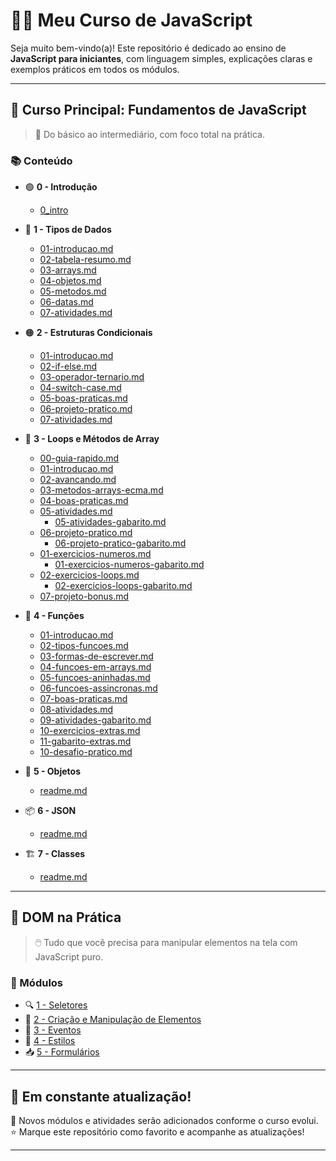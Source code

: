 # 👨‍🏫 Meu Curso de JavaScript

Seja muito bem-vindo(a)! Este repositório é dedicado ao ensino de **JavaScript para iniciantes**, com linguagem simples, explicações claras e exemplos práticos em todos os módulos.

---

## 📘 Curso Principal: Fundamentos de JavaScript

> 🧠 Do básico ao intermediário, com foco total na prática.

### 📚 Conteúdo

- 🟢 **0 - Introdução**
  - [0_intro](conteudo-js/conteudos/0_intro/)

- 🔢 **1 - Tipos de Dados**
  - [01-introducao.md](conteudo-js/conteudos/01-dados/01-introducao.md)
  - [02-tabela-resumo.md](conteudo-js/conteudos/01-dados/02-tabela-resumo.md)
  - [03-arrays.md](conteudo-js/conteudos/01-dados/03-arrays.md)
  - [04-objetos.md](conteudo-js/conteudos/01-dados/04-objetos.md)
  - [05-metodos.md](conteudo-js/conteudos/01-dados/05-metodos.md)
  - [06-datas.md](conteudo-js/conteudos/01-dados/06-datas.md)
  - [07-atividades.md](conteudo-js/conteudos/01-dados/07-atividades.md)

- 🟠 **2 - Estruturas Condicionais**
  - [01-introducao.md](conteudo-js/conteudos/02-condicoes/01-introducao.md)
  - [02-if-else.md](conteudo-js/conteudos/02-condicoes/02-if-else.md)
  - [03-operador-ternario.md](conteudo-js/conteudos/02-condicoes/03-operador-ternario.md)
  - [04-switch-case.md](conteudo-js/conteudos/02-condicoes/04-switch-case.md)
  - [05-boas-praticas.md](conteudo-js/conteudos/02-condicoes/05-boas-praticas.md)
  - [06-projeto-pratico.md](conteudo-js/conteudos/02-condicoes/06-projeto-pratico.md)
  - [07-atividades.md](conteudo-js/conteudos/02-condicoes/07-atividades.md)

- 🔁 **3 - Loops e Métodos de Array**
  - [00-guia-rapido.md](conteudo-js/conteudos/03-arrays-loops/00-guia-rapido.md)
  - [01-introducao.md](conteudo-js/conteudos/03-arrays-loops/01-introducao.md)
  - [02-avancando.md](conteudo-js/conteudos/03-arrays-loops/02-avancando.md)
  - [03-metodos-arrays-ecma.md](conteudo-js/conteudos/03-arrays-loops/03-metodos-arrays-ecma.md)
  - [04-boas-praticas.md](conteudo-js/conteudos/03-arrays-loops/04-boas-praticas.md)
  - [05-atividades.md](conteudo-js/conteudos/03-arrays-loops/05-atividades.md)
    - [05-atividades-gabarito.md](conteudo-js/conteudos/03-arrays-loops/05-atividades-gabarito.md)
  - [06-projeto-pratico.md](conteudo-js/conteudos/03-arrays-loops/06-projeto-pratico.md)
    - [06-projeto-pratico-gabarito.md](conteudo-js/conteudos/03-arrays-loops/06-projeto-pratico-gabarito.md)
  - [01-exercicios-numeros.md](conteudo-js/conteudos/03-arrays-loops/01-exercicios-numeros.md)
    - [01-exercicios-numeros-gabarito.md](conteudo-js/conteudos/03-arrays-loops/01-exercicios-numeros-gabarito.md)
  - [02-exercicios-loops.md](conteudo-js/conteudos/03-arrays-loops/02-exercicios-loops.md)
    - [02-exercicios-loops-gabarito.md](conteudo-js/conteudos/03-arrays-loops/02-exercicios-loops-gabarito.md)
  - [07-projeto-bonus.md](conteudo-js/conteudos/03-arrays-loops/07-projeto-bonus.md)

- 🧮 **4 - Funções**
  - [01-introducao.md](conteudo-js/conteudos/04-funcoes/01-introducao.md)
  - [02-tipos-funcoes.md](conteudo-js/conteudos/04-funcoes/02-tipos-funcoes.md)
  - [03-formas-de-escrever.md](conteudo-js/conteudos/04-funcoes/03-formas-de-escrever.md)
  - [04-funcoes-em-arrays.md](conteudo-js/conteudos/04-funcoes/04-funcoes-em-arrays.md)
  - [05-funcoes-aninhadas.md](conteudo-js/conteudos/04-funcoes/05-funcoes-aninhadas.md)
  - [06-funcoes-assincronas.md](conteudo-js/conteudos/04-funcoes/06-funcoes-assincronas.md)
  - [07-boas-praticas.md](conteudo-js/conteudos/04-funcoes/07-boas-praticas.md)
  - [08-atividades.md](conteudo-js/conteudos/04-funcoes/08-atividades.md)
  - [09-atividades-gabarito.md](conteudo-js/conteudos/04-funcoes/09-atividades-gabarito.md)
  - [10-exercicios-extras.md](conteudo-js/conteudos/04-funcoes/10-exercicios-extras.md)
  - [11-gabarito-extras.md](conteudo-js/conteudos/04-funcoes/11-gabarito-extras.md)
  - [10-desafio-pratico.md](conteudo-js/conteudos/04-funcoes/10-desafio-pratico.md)

- 🧱 **5 - Objetos**
  - [readme.md](conteudo-js/conteudos/4_objetos/readme.md)

- 📦 **6 - JSON**
  - [readme.md](conteudo-js/conteudos/5-json/readme.md)

- 🏗️ **7 - Classes**
  - [readme.md](conteudo-js/conteudos/6_classes/readme.md)

---

## 🎨 DOM na Prática

> 🖱️ Tudo que você precisa para manipular elementos na tela com JavaScript puro.

### 🧩 Módulos

- 🔍 [1 - Seletores](conteudo-dom/1_seletores/)
- 🧱 [2 - Criação e Manipulação de Elementos](conteudo-dom/2_createElements/readme.md)
- 🧠 [3 - Eventos](conteudo-dom/3_eventos/)
- 🎨 [4 - Estilos](conteudo-dom/4_styles/)
- 📥 [5 - Formulários](conteudo-dom/5_formularios/)

---

## 🚧 Em constante atualização!

📌 Novos módulos e atividades serão adicionados conforme o curso evolui.  
⭐ Marque este repositório como favorito e acompanhe as atualizações!

---

